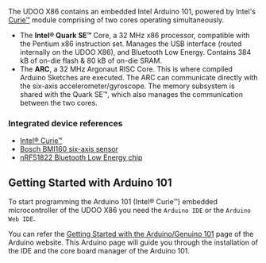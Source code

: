 The UDOO X86 contains an embedded Intel Arduino 101, powered by Intel's [Curie&trade;](http://www.intel.com/content/www/us/en/wearables/wearable-soc.html) module comprising of two cores operating simultaneously.
* The **Intel&reg; Quark SE&trade;** Core, a 32 MHz x86 processor, compatible with the Pentium x86 instruction set. Manages the USB interface (routed internally on the UDOO X86), and Bluetooth Low Energy. Contains 384 kB of on-die flash & 80 kB of on-die SRAM.
* The **ARC**, a 32 MHz Argonaut RISC Core. This is where compiled Arduino Sketches are executed. The ARC can communicate directly with the six-axis accelerometer/gyroscope. The memory subsystem is shared with the Quark SE&trade;, which also manages the communication between the two cores.

### Integrated device references
* [Intel&reg; Curie&trade;](https://software.intel.com/en-us/iot/hardware/curie)
* [Bosch BMI160 six-axis sensor](https://www.bosch-sensortec.com/bst/products/all_products/bmi160)
* [nRF51822 Bluetooth Low Energy chip](https://www.nordicsemi.com/eng/Products/Bluetooth-low-energy/nRF51822)


## Getting Started with Arduino 101

To start programming the Arduino 101 (Intel&reg; Curie&trade;) embedded microcontroller of the UDOO X86 you need the `Arduino IDE` or the `Arduino Web IDE`.

You can refer the [Getting Started with the Arduino/Genuino 101](https://www.arduino.cc/en/Guide/Arduino101) page of the Arduino website.
This Arduino page will guide you through the installation of the IDE and the core board manager of the Arduino 101.  
